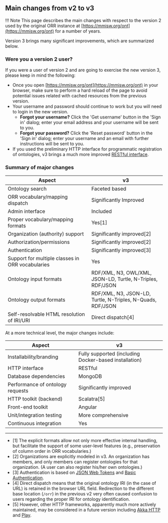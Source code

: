 ## Main changes from v2 to v3

!!! Note
    This page describes the main changes with respect to the version 2 used by 
    the original ORR instance at [https://mmisw.org/ont](https://mmisw.org/ont) 
    for a number of years.

Version 3 brings many significant improvements, which are summarized below.

### Were you a version 2 user?

If you were a user of version 2 and are going to exercise the new version 3, 
please keep in mind the following:

- Once you open [https://mmisw.org/ont](https://mmisw.org/ont) in your browser,
  make sure to perform a hard reload of the page to avoid potential issues 
  related with cached resources from the previous version.
- Your username and password should continue to work but you will 
  need to login in the new version.
    - **Forgot your username?** Click the 'Get username' button in the 'Sign in' dialog; 
      enter your email address and your username will be sent to you. 
    - **Forgot your password?** Click the 'Reset password' button in the 'Sign in' dialog; 
      enter your username and an email with further instructions will be sent to you. 
- If you used the preliminary HTTP interface for programmatic registration of ontologies,
  v3 brings a much more improved [RESTful interface](https://mmisw.org/ontapi/).

### Summary of major changes


| Aspect                                      | v3                                                                                                                             
| ---------------------------                 |---------------------                                                               
| Ontology search                             | Faceted based                                                                             
| ORR vocabulary/mapping dispatch             | Significantly Improved                                                                                       
| Admin interface                             | Included                                                                                                      
| Proper vocabulary/mapping formats           | Yes[1]                                                                                                                         
| Organization (authority) support            | Significantly improved[2]                                                                               
| Authorization/permissions                   | Significantly improved[2]                                                                              
| Authentication                              | Significantly improved[3]                                                                     
| Support for multiple classes in ORR vocabularies | Yes                                                                                                                                 
| Ontology input formats                      | RDF/XML, N3, OWL/XML, JSON-LD, Turtle, N-Triples, RDF/JSON                                              
| Ontology output formats                     | RDF/XML, N3, JSON-LD, Turtle, N-Triples, N-Quads, RDF/JSON                                              
| Self-resolvable HTML resolution of IRI/URI  | Direct dispatch[4]                                                            


At a more technical level, the major changes include:

| Aspect                              | v3                                                              
| ---------------------------         |-------------------- 
| Installability/branding             | Fully supported (including Docker-based installation)                                
| HTTP interface                      | RESTful                                                              
| Database dependencies               | MongoDB                                                           
| Performance of ontology requests    | Significantly improved                                
| HTTP toolkit (backend)              | Scalatra[5]                                              
| Front-end toolkit                   | Angular                                                      
| Unit/integration testing            | More comprehensive                                                   
| Continuous integration              | Yes                                                                  

----

- [1] The explicit formats allow not only more effective internal handling, but facilitate 
  the support of some user-level features (e.g., preservation of column order in ORR vocabularies.)   
- [2] Organizations are explicitly modeled in v3. 
  An organization has members, and only members can register ontologies for that organization. 
  (A user can also register his/her own ontologies.)
- [3] Authentication is based on [JSON Web Tokens](http://jwt.io/) and 
  [Basic Authentication](https://en.wikipedia.org/wiki/Basic_access_authentication).
- [4] Direct dispatch means that the original ontology IRI (in the case of URL) is retained in the browser URL field. 
  Redirection to the different base location (`/orr`) in the previous v2 very often caused confusion to users 
  regarding the proper IRI for ontology identification.
- [5] However, other HTTP frameworks, apparently much more actively maintained, 
  may be considered in a future version including 
  [Akka HTTP](https://github.com/akka/akka-http) 
  and [Play](https://playframework.com/documentation/2.5.x/ScalaHome).

